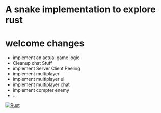# A snake implementation to explore rust
# welcome changes
- implement an actual game logic
- Cleanup chat Stuff
- implement Server Client Peeling
- implement multiplayer
- implement multiplayer ui
- implement multiplayer chat
- implement compter enemy 
- ...

[![Rust](https://github.com/JohannesWasse/snake_rust/actions/workflows/rust.yml/badge.svg)](https://github.com/JohannesWasse/snake_rust/actions/workflows/rust.yml)
